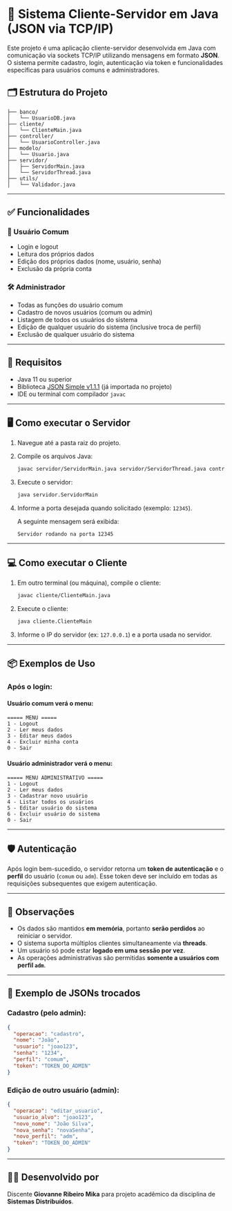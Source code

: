 # 📡 Sistema Cliente-Servidor em Java (JSON via TCP/IP)

Este projeto é uma aplicação cliente-servidor desenvolvida em Java com comunicação via sockets TCP/IP utilizando mensagens em formato **JSON**. O sistema permite cadastro, login, autenticação via token e funcionalidades específicas para usuários comuns e administradores.

## 🗂️ Estrutura do Projeto

```
├── banco/
│   └── UsuarioDB.java
├── cliente/
│   └── ClienteMain.java
├── controller/
│   └── UsuarioController.java
├── modelo/
│   └── Usuario.java
├── servidor/
│   ├── ServidorMain.java
│   └── ServidorThread.java
├── utils/
│   └── Validador.java
```

---

## ✅ Funcionalidades

### 👤 Usuário Comum

* Login e logout
* Leitura dos próprios dados
* Edição dos próprios dados (nome, usuário, senha)
* Exclusão da própria conta

### 🛠️ Administrador

* Todas as funções do usuário comum
* Cadastro de novos usuários (comum ou admin)
* Listagem de todos os usuários do sistema
* Edição de qualquer usuário do sistema (inclusive troca de perfil)
* Exclusão de qualquer usuário do sistema

---

## 🚀 Requisitos

* Java 11 ou superior
* Biblioteca [JSON Simple v1.1.1](https://code.google.com/archive/p/json-simple/) (já importada no projeto)
* IDE ou terminal com compilador `javac`

---

## 🖥️ Como executar o Servidor

1. Navegue até a pasta raiz do projeto.

2. Compile os arquivos Java:

   ```bash
   javac servidor/ServidorMain.java servidor/ServidorThread.java controller/UsuarioController.java banco/UsuarioDB.java modelo/Usuario.java utils/Validador.java
   ```

3. Execute o servidor:

   ```bash
   java servidor.ServidorMain
   ```

4. Informe a porta desejada quando solicitado (exemplo: `12345`).

   A seguinte mensagem será exibida:

   ```
   Servidor rodando na porta 12345
   ```

---

## 💻 Como executar o Cliente

1. Em outro terminal (ou máquina), compile o cliente:

   ```bash
   javac cliente/ClienteMain.java
   ```

2. Execute o cliente:

   ```bash
   java cliente.ClienteMain
   ```

3. Informe o IP do servidor (ex: `127.0.0.1`) e a porta usada no servidor.

---

## 📦 Exemplos de Uso

### Após o login:

#### Usuário comum verá o menu:

```
===== MENU =====
1 - Logout
2 - Ler meus dados
3 - Editar meus dados
4 - Excluir minha conta
0 - Sair
```

#### Usuário administrador verá o menu:

```
===== MENU ADMINISTRATIVO =====
1 - Logout
2 - Ler meus dados
3 - Cadastrar novo usuário
4 - Listar todos os usuários
5 - Editar usuário do sistema
6 - Excluir usuário do sistema
0 - Sair
```

---

## 🛡️ Autenticação

Após login bem-sucedido, o servidor retorna um **token de autenticação** e o **perfil** do usuário (`comum` ou `adm`). Esse token deve ser incluído em todas as requisições subsequentes que exigem autenticação.

---

## 📁 Observações

* Os dados são mantidos **em memória**, portanto **serão perdidos** ao reiniciar o servidor.
* O sistema suporta múltiplos clientes simultaneamente via **threads**.
* Um usuário só pode estar **logado em uma sessão por vez**.
* As operações administrativas são permitidas **somente a usuários com perfil `adm`**.

---

## 🧪 Exemplo de JSONs trocados

### Cadastro (pelo admin):

```json
{
  "operacao": "cadastro",
  "nome": "João",
  "usuario": "joao123",
  "senha": "1234",
  "perfil": "comum",
  "token": "TOKEN_DO_ADMIN"
}
```

### Edição de outro usuário (admin):

```json
{
  "operacao": "editar_usuario",
  "usuario_alvo": "joao123",
  "novo_nome": "João Silva",
  "nova_senha": "novaSenha",
  "novo_perfil": "adm",
  "token": "TOKEN_DO_ADMIN"
}
```

---

## 👨‍💻 Desenvolvido por

Discente **Giovanne Ribeiro Mika** para projeto acadêmico da disciplina de **Sistemas Distribuídos**.

